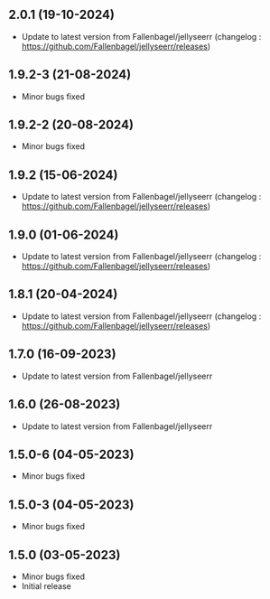 
## 2.0.1 (19-10-2024)
- Update to latest version from Fallenbagel/jellyseerr (changelog : https://github.com/Fallenbagel/jellyseerr/releases)
## 1.9.2-3 (21-08-2024)
- Minor bugs fixed
## 1.9.2-2 (20-08-2024)

- Minor bugs fixed

## 1.9.2 (15-06-2024)
- Update to latest version from Fallenbagel/jellyseerr (changelog : https://github.com/Fallenbagel/jellyseerr/releases)

## 1.9.0 (01-06-2024)
- Update to latest version from Fallenbagel/jellyseerr (changelog : https://github.com/Fallenbagel/jellyseerr/releases)

## 1.8.1 (20-04-2024)
- Update to latest version from Fallenbagel/jellyseerr (changelog : https://github.com/Fallenbagel/jellyseerr/releases)

## 1.7.0 (16-09-2023)

- Update to latest version from Fallenbagel/jellyseerr

## 1.6.0 (26-08-2023)

- Update to latest version from Fallenbagel/jellyseerr

## 1.5.0-6 (04-05-2023)

- Minor bugs fixed

## 1.5.0-3 (04-05-2023)

- Minor bugs fixed

## 1.5.0 (03-05-2023)

- Minor bugs fixed
- Initial release

